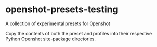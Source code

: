 # openshot-presets-testing

A collection of experimental presets for Openshot

Copy the contents of both the preset and profiles into their respective
Python Openshot site-package directories.




